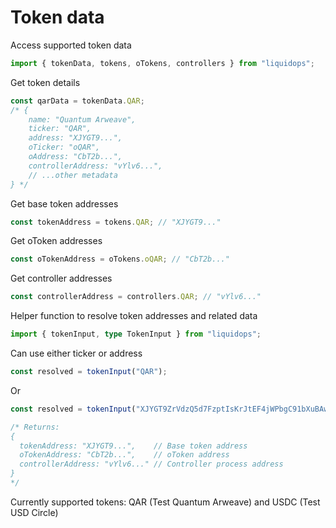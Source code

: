 # Token data

Access supported token data

```typescript
import { tokenData, tokens, oTokens, controllers } from "liquidops";
```

Get token details

```typescript
const qarData = tokenData.QAR;
/* {
    name: "Quantum Arweave",
    ticker: "QAR", 
    address: "XJYGT9...",
    oTicker: "oQAR",
    oAddress: "CbT2b...",
    controllerAddress: "vYlv6...",
    // ...other metadata
} */
```

Get base token addresses

```typescript
const tokenAddress = tokens.QAR; // "XJYGT9..."
```

Get oToken addresses

```typescript
const oTokenAddress = oTokens.oQAR; // "CbT2b..."
```

Get controller addresses

```typescript
const controllerAddress = controllers.QAR; // "vYlv6..."
```

Helper function to resolve token addresses and related data

```typescript
import { tokenInput, type TokenInput } from "liquidops";
```

Can use either ticker or address

```typescript
const resolved = tokenInput("QAR");
```

Or

```typescript
const resolved = tokenInput("XJYGT9ZrVdzQ5d7FzptIsKrJtEF4jWPbgC91bXuBAwU");

/* Returns:
{
  tokenAddress: "XJYGT9...",    // Base token address
  oTokenAddress: "CbT2b...",    // oToken address
  controllerAddress: "vYlv6..." // Controller process address
}
*/
```

Currently supported tokens: QAR (Test Quantum Arweave) and USDC (Test USD Circle)
